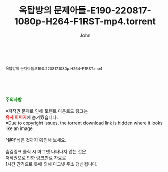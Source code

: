 ﻿---
layout: post
title:  "옥탑방의 문제아들-E190-220817-1080p-H264-F1RST-mp4.torrent"
author: John
categories: [ 방송/음악 ]
tags: [  ]
image:  
description: "옥탑방의 문제아들-E190-220817-1080p-H264-F1RST-mp4 torrent 정보 공유"
toc: true
toc_sticky: true
---

<br>
<div class="view-img">
<a class="view_image" href="http://torrentmobile61.com/bbs/view_image.php?fn=%2Fdata%2Ffile%2Fmusic%2F469716874_gtCm1IDd_6dbb09ba0da749cffa92cb8423c812cf83f470e2.jpg" target="_blank"><img alt="" class="img-tag" content="http://torrentmobile61.com/data/file/music/469716874_gtCm1IDd_6dbb09ba0da749cffa92cb8423c812cf83f470e2.jpg" itemprop="image" src="http://torrentmobile61.com/data/file/music/thumb-469716874_gtCm1IDd_6dbb09ba0da749cffa92cb8423c812cf83f470e2_835x2244.jpg"/></a></div><div class="view-content" itemprop="description">
<p><span style="font-size:12px;">옥탑방의 문제아들.E190.220817.1080p.H264-F1RST.mp4</span> </p> </div>
    
<br><br><br>
<p data-ke-size="size16"><b><span style="color: green;">주의사항</span></b><br /><br />※저작권 문제로 인해 토렌트 다운로드 링크는<br /><b><span style="color: red;">유사 이미지</span></b>에 숨겨뒀습니다.<br />※Due to copyright issues, the torrent download link is hidden where it looks like an image.<br /><br /><b>'설마'</b>싶은 것까지 확인해 보세요.<br /><br />숨김링크 클릭 시 마그넷 나타나지 않는 것은<br />저작권으로 인한 링크만료 자료로<br />1시간 간격으로 봇에 의해 마그넷 주소 갱신됩니다.</p>
